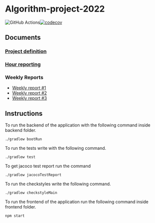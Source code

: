 <h1>Algorithm-project-2022</h1>

![GitHub Actions](https://github.com/Branuz/Algorithm-project-2022/workflows/Java%20CI%20with%20Gradle/badge.svg)[![codecov](https://codecov.io/gh/Branuz/Algorithm-project-2022/branch/main/graph/badge.svg?token=8IPR12EK76)](https://codecov.io/gh/Branuz/Algorithm-project-2022)

<h2>Documents</h2>

### [Project definition](https://github.com/Branuz/Algorithm-project-2022/blob/main/documentation/project_definition.md)
### [Hour reporting](https://github.com/Branuz/Algorithm-project-2022/blob/main/documentation/hour_reporting.md)

### Weekly Reports

* [Weekly report #1](https://github.com/Branuz/Algorithm-project-2022/blob/main/documentation/progress_report_week_1.md)
* [Weekly report #2](https://github.com/Branuz/Algorithm-project-2022/blob/main/documentation/progress_report_week_2.md)
* [Weekly report #3](https://github.com/Branuz/Algorithm-project-2022/blob/main/documentation/progress_report_week_3.md)

<h2>Instructions</h2>

To run the backend of the application with the following command inside backend folder.

```
./gradlew bootRun
```

To run the tests write with the following command.
  
```
./gradlew test
```
To get jacoco test report run the command

```
./gradlew jacocoTestReport
```

To run the checkstyles write the following command.

```
./gradlew checkstyleMain
```

To run the frontend of the application run the following command inside frontend folder.

```
npm start
```
